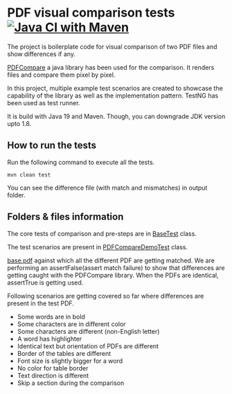 # PDF visual comparison tests [![Java CI with Maven](https://github.com/samarr/PDFTesting/actions/workflows/maven.yml/badge.svg)](https://github.com/samarr/PDFTesting/actions/workflows/maven.yml)

The project is boilerplate code for visual comparison of two PDF files and show differences if any.

[PDFCompare](https://github.com/red6/pdfcompare) a java library has been used for the comparison. It renders files and compare them pixel by pixel.

In this project, multiple example test scenarios are created to showcase the capability of the library as well as the implementation pattern. TestNG has been used as test runner.

It is build with Java 19 and Maven. Though, you can downgrade JDK version upto 1.8.


## How to run the tests
Run the following command to execute all the tests.

`mvn clean test`

You can see the difference file (with match and mismatches) in output folder.

## Folders & files information

The core tests of comparison and pre-steps are in [BaseTest](src%2Ftest%2Fjava%2Fcom%2Fpdf%2Fdemo%2Fpdfcompare%2FBaseTest.java) class.

The test scenarios are present in [PDFCompareDemoTest](src%2Ftest%2Fjava%2Fcom%2Fpdf%2Fdemo%2Fpdfcompare%2FPDFCompareDemoTest.java) class.

[base.pdf](src%2Ftest%2Fresources%2Fbase.pdf) against which all the different PDF are getting matched. We are performing an assertFalse(assert match failure) to show that differences are getting caught with the PDFCompare library.
When the PDFs are identical, assertTrue is getting used.

Following scenarios are getting covered so far where differences are present in the test PDF.
* Some words are in bold
* Some characters are in different color
* Some characters are different (non-English letter)
* A word has highlighter
* Identical text but orientation of PDFs are different
* Border of the tables are different
* Font size is slightly bigger for a word
* No color for table border
* Text direction is different
* Skip a section during the comparison
